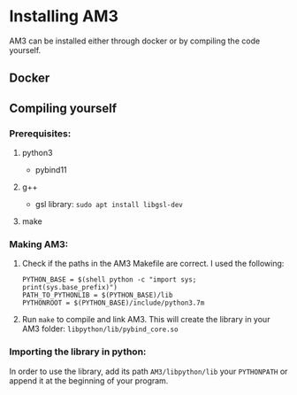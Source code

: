 # Installing AM3

AM3 can be installed either through docker or by compiling the code yourself.

## Docker

## Compiling yourself

### Prerequisites:

1. python3
    - pybind11

2. g++
    - gsl library: `sudo apt install libgsl-dev`

3. make

### Making AM3:

1. Check if the paths in the AM3 Makefile are correct. I used the following:

    ````
    PYTHON_BASE = $(shell python -c "import sys; print(sys.base_prefix)")
    PATH_TO_PYTHONLIB = $(PYTHON_BASE)/lib
    PYTHONROOT = $(PYTHON_BASE)/include/python3.7m

    ````
    
2. Run `make` to compile and link AM3. This will create the library
    in your AM3 folder: `libpython/lib/pybind_core.so`


### Importing the library in python:

In order to use the library, add its path ``AM3/libpython/lib`` your `PYTHONPATH` or
append it at the beginning of your program.
